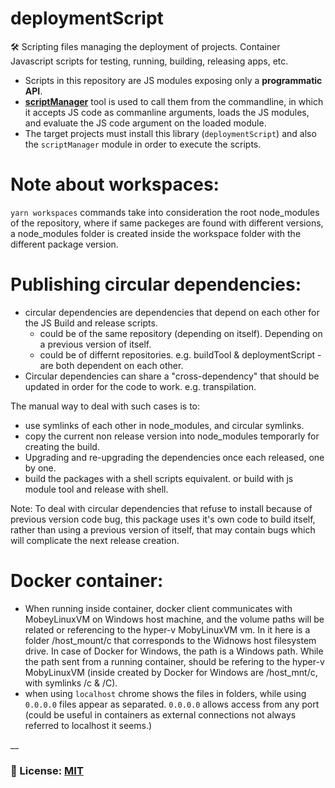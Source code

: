 # deploymentScript
🛠 Scripting files managing the deployment of projects. Container Javascript scripts for testing, running, building, releasing apps, etc.
 - Scripts in this repository are JS modules exposing only a **programmatic API**. 
 - [**scriptManager**](https://github.com/AppScriptIO/scriptManager) tool is used to call them from the commandline, in which it accepts JS code as commanline arguments, loads the JS modules, and evaluate the JS code argument on the loaded module. 
- The target projects must install this library (`deploymentScript`) and also the `scriptManager` module in order to execute the scripts.

# Note about workspaces: 
`yarn workspaces` commands take into consideration the root node_modules of the repository, where if same packeges are found with different versions, a node_modules folder is created inside the workspace folder with the different package version.

# Publishing circular dependencies: 
- circular dependencies are dependencies that depend on each other for the JS Build and release scripts. 
  - could be of the same repository (depending on itself). Depending on a previous version of itself.
  - could be of differnt repositories. e.g. buildTool & deploymentScript - are both dependent on each other.
- Circular dependencies can share a "cross-dependency" that should be updated in order for the code to work. e.g. transpilation. 

The manual way to deal with such cases is to:
- use symlinks of each other in node_modules, and circular symlinks.
- copy the current non release version into node_modules temporarly for creating the build. 
- Upgrading and re-upgrading the dependencies once each released, one by one.
- build the packages with a shell scripts equivalent. or build with js module tool and release with shell.

Note: To deal with circular dependencies that refuse to install because of previous version code bug, this package uses it's own code to build itself, rather than using a previous version of itself, that may contain bugs which will complicate the next release creation.

# Docker container: 
- When running inside container, docker client communicates with MobeyLinuxVM on Windows host machine, and the volume paths will be related or referencing to the hyper-v MobyLinuxVM vm. In it here is a folder /host_mount/c that corresponds to the Widnows host filesystem drive. 
    In case of Docker for Windows, the path is a Windows path. While the path sent from a running container, should be refering to the hyper-v MobyLinuxVM (inside created by Docker for Windows are /host_mnt/c, with symlinks /c & /C).
- when using `localhost` chrome shows the files in folders, while using `0.0.0.0` files appear as separated. `0.0.0.0` allows access from any port (could be useful in containers as external connections not always referred to localhost it seems.)

__

### 🔑 License: [MIT](/.github/LICENSE)
